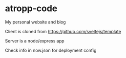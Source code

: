 # atropp-code
My personal website and blog

Client is cloned from https://github.com/sveltejs/template

Server is a node/express app

Check info in now.json for deployment config
